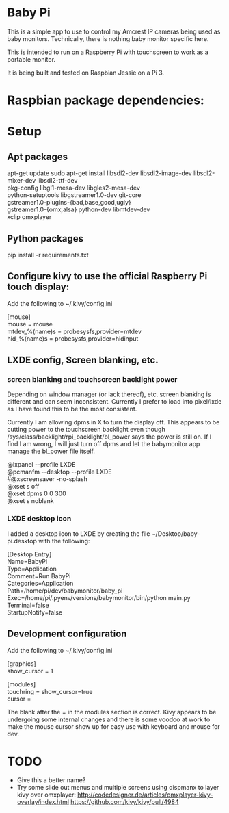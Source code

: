 # Baby Pi

This is a simple app to use to control my Amcrest IP cameras being used
as baby monitors.  Technically, there is nothing baby monitor specific here.

This is intended to run on a Raspberry Pi with touchscreen
to work as a portable monitor.

It is being built and tested on Raspbian Jessie on a Pi 3.


# Raspbian package dependencies:


# Setup

## Apt packages
apt-get update
sudo apt-get install libsdl2-dev libsdl2-image-dev libsdl2-mixer-dev libsdl2-ttf-dev \
   pkg-config libgl1-mesa-dev libgles2-mesa-dev \
   python-setuptools libgstreamer1.0-dev git-core \
   gstreamer1.0-plugins-{bad,base,good,ugly} \
   gstreamer1.0-{omx,alsa} python-dev libmtdev-dev \
   xclip omxplayer


## Python packages

pip install -r requirements.txt


## Configure kivy to use the official Raspberry Pi touch display:

Add the following to ~/.kivy/config.ini

[mouse]  
mouse = mouse  
mtdev_%(name)s = probesysfs,provider=mtdev  
hid_%(name)s = probesysfs,provider=hidinput  

## LXDE config, Screen blanking, etc.

### screen blanking and touchscreen backlight power
Depending on window manager (or lack thereof), etc. screen blanking is different
and can seem inconsistent.  Currently I prefer to load into pixel/lxde as I have found
this to be the most consistent.

Currently I am allowing dpms in X to turn the display off.  This appears to be
cutting power to the touchscreen backlight even though /sys/class/backlight/rpi_backlight/bl_power
says the power is still on.  If I find I am wrong, I will just turn off dpms and let the babymonitor
app manage the bl_power file itself.

@lxpanel --profile LXDE  
@pcmanfm --desktop --profile LXDE  
#@xscreensaver -no-splash  
@xset s off  
@xset dpms 0 0 300  
@xset s noblank  


### LXDE desktop icon
I added a desktop icon to LXDE by creating the file ~/Desktop/baby-pi.desktop with the following:

[Desktop Entry]  
Name=BabyPi  
Type=Application  
Comment=Run BabyPi  
Categories=Application  
Path=/home/pi/dev/babymonitor/baby_pi  
Exec=/home/pi/.pyenv/versions/babymonitor/bin/python main.py  
Terminal=false  
StartupNotify=false  



## Development configuration

Add the following to ~/.kivy/config.ini

[graphics]  
show_cursor = 1  

[modules]  
touchring = show_cursor=true  
cursor =  


The blank after the = in the modules section is correct.  Kivy appears
to be undergoing some internal changes and there is some voodoo at work
to make the mouse cursor show up for easy use with keyboard and mouse for dev.

# TODO

* Give this a better name?
* Try some slide out menus and multiple screens using dispmanx to layer
  kivy over omxplayer:
  http://codedesigner.de/articles/omxplayer-kivy-overlay/index.html
  https://github.com/kivy/kivy/pull/4984
